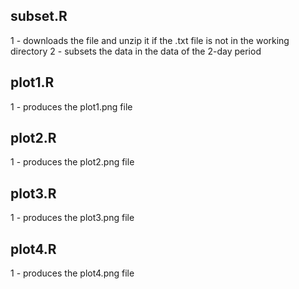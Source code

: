 ## subset.R 

1 - downloads the file and unzip it if the .txt file is not in the working directory
2 - subsets the data in the data of the 2-day period

## plot1.R

1 - produces the plot1.png file

## plot2.R

1 - produces the plot2.png file

## plot3.R

1 - produces the plot3.png file

## plot4.R

1 - produces the plot4.png file